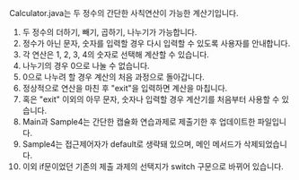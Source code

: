 Calculator.java는 두 정수의 간단한 사칙연산이 가능한 계산기입니다.
1) 두 정수의 더하기, 빼기, 곱하기, 나누기가 가능합니다.
2) 정수가 아닌 문자, 숫자를 입력할 경우 다시 입력할 수 있도록 사용자를 안내합니다.
3) 각 연산은 1, 2, 3, 4의 숫자로 선택해 계산할 수 있습니다.
4) 나누기의 경우 0으로 나눌 수 없습니다.
5) 0으로 나누려 할 경우 계산의 처음 과정으로 돌아갑니다.
6) 정상적으로 연산을 마친 후 "exit"을 입력하면 계산을 마칩니다.
7) 혹은 "exit" 이외의 아무 문자, 숫자나 입력할 경우 계산기를 처음부터 사용할 수 있습니다.
8) Main과 Sample4는 간단한 캡슐화 연습과제로 제출기한 후 업데이트한 파일입니다.
9) Sample4는 접근제어자가 default로 생략돼 있으며, 메인 메서드가 삭제되었습니다.
10) 이외 if문이었던 기존의 제출 과제의 선택지가 switch 구문으로 바뀌어 있습니다.
